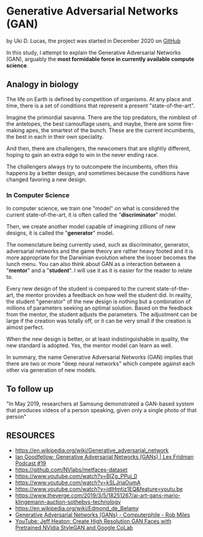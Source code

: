 # Generative Adversarial Networks (GAN)

by Uki D. Lucas, the project was started in December 2020 on [GitHub](https://github.com/UkiDLucas/GAN)



In this study, I attempt to explain the Generative Adversarial Networks (GAN), arguably the **most formidable force in currently available compute science**.



## Analogy in biology



The life on Earth is defined by competition of organisms. At any place and time, there is a set of conditions that represent a present "state-of-the-art". 

Imagine the primordial savanna. There are the top predators, the nimblest of the antelopes, the best camouflage users, and maybe, there are some fire-making apes, the smartest of the bunch. These are the current incumbents, the best in each in their own speciality. 

And then, there are challengers, the newcomers that are slightly different, hoping to gain an extra edge to win in the never ending race.

The challengers always try to outcompete the incumbents, often this happens by a better design, and sometimes because the conditions have changed favoring a new design.



### In Computer Science



In computer science, we train one "model" on what is considered the current state-of-the-art, it is often called the "**discriminator**" model.

Then, we create another model capable of imagining zillions of new designs, it is called the "**generator**" model.

The nomenclature being currently used, such as discriminator, generator, adversarial networks and the game theory are rather heavy footed and it is more appropriate for the Darwinian evolution where the looser becomes the lunch menu. You can also think about GAN as a interaction between  a "**mentor**" and a "**student**". I will use it as it is easier for the reader to relate to.

Every new design of the student is compared to the current state-of-the-art, the mentor provides a feedback on how well the student did. In reality, the student "generator" of the new design is nothing but a combination of millions of parameters seeking an optimal solution. Based on the feedback from the mentor, the student adjusts the parameters. The adjustment can be large if the creation was totally off, or it can be very small if the creation is almost perfect. 

When the new design is better, or at least indistinguishable in quality, the new standard is adopted. Yes, the mentor model can learn as well.

In summary, the name Generative Adversarial Networks (GAN) implies that there are two or more "deep neural networks" which compete against each other via generation of new models. 



## To follow up

"In May 2019, researchers at Samsung demonstrated a GAN-based system that produces videos of a person speaking, given only a single photo of that person"





## RESOURCES

- https://en.wikipedia.org/wiki/Generative_adversarial_network
- [Ian Goodfellow: Generative Adversarial Networks (GANs) | Lex Fridman Podcast #19](https://www.youtube.com/watch?v=Z6rxFNMGdn0&t=453s)
- https://github.com/NVlabs/metfaces-dataset
- https://www.youtube.com/watch?v=BIZg_PPuj_0
- https://www.youtube.com/watch?v=kSLJriaOumA
- https://www.youtube.com/watch?v=idIHmtjz1EQ&feature=youtu.be
- https://www.theverge.com/2019/3/5/18251267/ai-art-gans-mario-klingemann-auction-sothebys-technology
- https://en.wikipedia.org/wiki/Edmond_de_Belamy 
- [Generative Adversarial Networks (GANs) - Computerphile - Rob Miles](https://www.youtube.com/watch?v=Sw9r8CL98N0)
- [YouTube: Jeff Heaton: Create High Resolution GAN Faces with Pretrained NVidia StyleGAN and Google CoLab](https://www.youtube.com/watch?v=RPGOPrkieTE&list=PLjy4p-07OYzs6XDEm39m6g7yZWXB6MKac)

